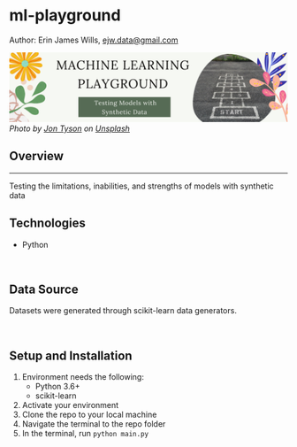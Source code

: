 # ml-playground  

Author:  Erin James Wills, ejw.data@gmail.com  

![Machine Learning Playground](./images/ml-playground.png)  
<cite>Photo by <a href="https://unsplash.com/@jontyson?utm_source=unsplash&utm_medium=referral&utm_content=creditCopyText">Jon Tyson</a> on <a href="https://unsplash.com/s/photos/playground?utm_source=unsplash&utm_medium=referral&utm_content=creditCopyText">Unsplash</a></cite>
<br>

## Overview  
<hr>  
Testing the limitations, inabilities, and strengths of models with synthetic data  

<br>

## Technologies    
*  Python

<br>


## Data Source  
Datasets were generated through scikit-learn data generators.

<br>

## Setup and Installation  
1. Environment needs the following:  
    *  Python 3.6+   
    *  scikit-learn
1. Activate your environment
1. Clone the repo to your local machine
1. Navigate the terminal to the repo folder
1. In the terminal, run `python main.py`  

<br>


